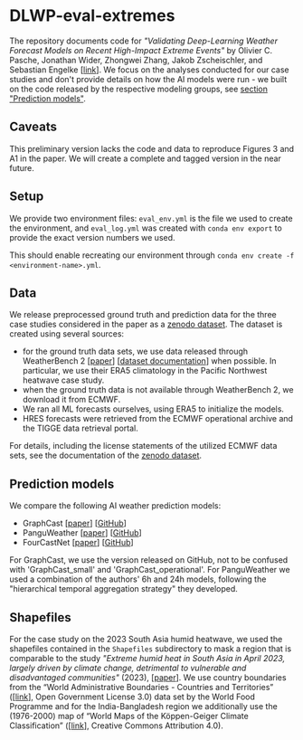 # DLWP-eval-extremes
The repository documents code for _"Validating Deep-Learning Weather Forecast Models on Recent High-Impact Extreme Events"_ by  Olivier C. Pasche, Jonathan Wider, Zhongwei Zhang, Jakob Zscheischler, and Sebastian Engelke [[link](https://doi.org/10.1175/AIES-D-24-0033.1)]. We focus on the analyses conducted for our case studies and don't provide details on how the AI models were run - we built on the code released by the respective modeling groups, see [section "Prediction models"](#prediction-models).

## Caveats
This preliminary version lacks the code and data to reproduce Figures 3 and A1 in the paper. We will create a complete and tagged version in the near future.

## Setup
We provide two environment files: `eval_env.yml` is the file we used to create the environment, and `eval_log.yml` was created with `conda env export` to provide the exact version numbers we used.

This should enable recreating our environment through `conda env create -f <environment-name>.yml`.

## Data
We release preprocessed ground truth and prediction data for the three case studies considered in the paper as a [zenodo dataset](). The dataset is created using several sources:
- for the ground truth data sets, we use data released through WeatherBench 2 [[paper](https://doi.org/10.1029/2023MS004019)] [[dataset documentation](https://weatherbench2.readthedocs.io/en/latest/data-guide.html)] when possible. In particular, we use their ERA5 climatology in the Pacific Northwest heatwave case study.
- when the ground truth data is not available through WeatherBench 2, we download it from ECMWF.
- We ran all ML forecasts ourselves, using ERA5 to initialize the models.
- HRES forecasts were retrieved from the ECMWF operational archive and the TIGGE data retrieval portal.

For details, including the license statements of the utilized ECMWF data sets, see the documentation of the [zenodo dataset]().

## Prediction models
We compare the following AI weather prediction models:
- GraphCast [[paper](https://doi.org/10.1126/science.adi2336)] [[GitHub](https://github.com/google-deepmind/graphcast)]
- PanguWeather [[paper](https://doi.org/10.1038/s41586-023-06185-3)] [[GitHub](https://github.com/198808xc/Pangu-Weather)]
- FourCastNet [[paper](https://doi.org/10.48550/arXiv.2202.11214)] [[GitHub](https://github.com/NVlabs/FourCastNet)]

For GraphCast, we use the version released on GitHub, not to be confused with  'GraphCast_small' and 'GraphCast_operational'. For PanguWeather we used a combination of the authors' 6h and 24h models, following the "hierarchical temporal aggregation strategy" they developed.

## Shapefiles
For the case study on the 2023 South Asia humid heatwave, we used the shapefiles contained in the `Shapefiles` subdirectory to mask a region that is comparable to the study _"Extreme humid heat in South Asia in April 2023, largely driven by climate change, detrimental to vulnerable and disadvantaged communities"_ (2023), [[paper](https://doi.org/10.25561/104092)]. We use country boundaries from the “World Administrative Boundaries - Countries and Territories” ([[link](https://public.opendatasoft.com/explore/dataset/world-administrative-boundaries/information/)], Open Government License 3.0) data set by the World Food Programme and for the India-Bangladesh region we additionally use the (1976-2000) map of “World Maps of the Köppen-Geiger Climate Classification” ([[link](https://datacatalog.worldbank.org/search/dataset/0042325)], Creative Commons Attribution 4.0).

